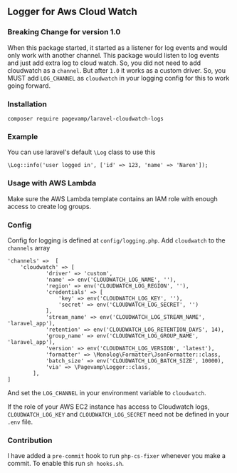 ## Logger for Aws Cloud Watch

### Breaking Change for version 1.0

When this package started, it started as a listener for log events and would only work with another channel.
This package would listen to log events and just add extra log to cloud watch. So, you did not need to add cloudwatch as a `channel`.
But after `1.0` it works as a custom driver.
So, you MUST add `LOG_CHANNEL` as `cloudwatch` in your logging config for this to work going forward. 

### Installation

`composer require pagevamp/laravel-cloudwatch-logs`

### Example

You can use laravel's default `\Log` class to use this

`\Log::info('user logged in', ['id' => 123, 'name' => 'Naren']);`

### Usage with AWS Lambda

Make sure the AWS Lambda template contains an IAM role with enough access to create log groups.

### Config

Config for logging is defined at `config/logging.php`. Add `cloudwatch` to the `channels` array

```
'channels' =>  [
    'cloudwatch' => [
            'driver' => 'custom',
            'name' => env('CLOUDWATCH_LOG_NAME', ''),
            'region' => env('CLOUDWATCH_LOG_REGION', ''),
            'credentials' => [
                'key' => env('CLOUDWATCH_LOG_KEY', ''),
                'secret' => env('CLOUDWATCH_LOG_SECRET', '')
            ],
            'stream_name' => env('CLOUDWATCH_LOG_STREAM_NAME', 'laravel_app'),
            'retention' => env('CLOUDWATCH_LOG_RETENTION_DAYS', 14),
            'group_name' => env('CLOUDWATCH_LOG_GROUP_NAME', 'laravel_app'),
            'version' => env('CLOUDWATCH_LOG_VERSION', 'latest'),
            'formatter' => \Monolog\Formatter\JsonFormatter::class,       
            'batch_size' => env('CLOUDWATCH_LOG_BATCH_SIZE', 10000),    
            'via' => \Pagevamp\Logger::class,
        ],
]
```

And set the `LOG_CHANNEL` in your environment variable to `cloudwatch`.

If the role of your AWS EC2 instance has access to Cloudwatch logs, `CLOUDWATCH_LOG_KEY` and `CLOUDWATCH_LOG_SECRET` need not be defined in your `.env` file.

### Contribution

I have added a `pre-commit` hook to run `php-cs-fixer` whenever you make a commit. To enable this run `sh hooks.sh`.

